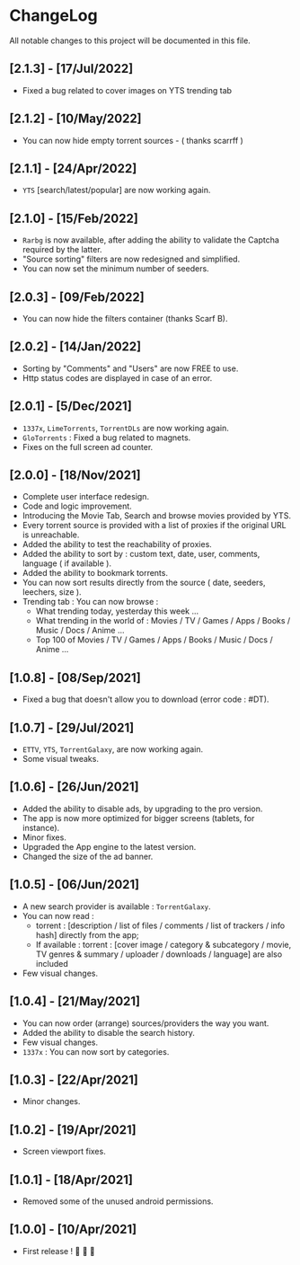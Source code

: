 # ChangeLog

All notable changes to this project will be documented in this file.

## [2.1.3] - [17/Jul/2022]

- Fixed a bug related to cover images on YTS trending tab

## [2.1.2] - [10/May/2022]

- You can now hide empty torrent sources - ( thanks scarrff )

## [2.1.1] - [24/Apr/2022]

- `YTS` [search/latest/popular] are now working again.

## [2.1.0] - [15/Feb/2022]

- `Rarbg` is now available, after adding the ability to validate the Captcha required by the latter.
- "Source sorting" filters are now redesigned and simplified.
- You can now set the minimum number of seeders.

## [2.0.3] - [09/Feb/2022]

- You can now hide the filters container (thanks Scarf B).

## [2.0.2] - [14/Jan/2022]

- Sorting by "Comments" and "Users" are now FREE to use.
- Http status codes are displayed in case of an error.

## [2.0.1] - [5/Dec/2021]

- `1337x`, `LimeTorrents`, `TorrentDLs` are now working again.
- `GloTorrents` : Fixed a bug related to magnets.
- Fixes on the full screen ad counter.

## [2.0.0] - [18/Nov/2021]

- Complete user interface redesign.
- Code and logic improvement.
- Introducing the Movie Tab, Search and browse movies provided by YTS.
- Every torrent source is provided with a list of proxies if the original URL is unreachable.
- Added the ability to test the reachability of proxies.
- Added the ability to sort by : custom text, date, user, comments, language ( if available ).
- Added the ability to bookmark torrents.
- You can now sort results directly from the source ( date, seeders, leechers, size ).
- Trending tab : You can now browse :
  - What trending today, yesterday this week ...
  - What trending in the world of : Movies / TV / Games / Apps / Books / Music / Docs / Anime ...
  - Top 100 of Movies / TV / Games / Apps / Books / Music / Docs / Anime ...

## [1.0.8] - [08/Sep/2021]

- Fixed a bug that doesn't allow you to download (error code : #DT).

## [1.0.7] - [29/Jul/2021]

- `ETTV`, `YTS`, `TorrentGalaxy`, are now working again.
- Some visual tweaks.

## [1.0.6] - [26/Jun/2021]

- Added the ability to disable ads, by upgrading to the pro version.
- The app is now more optimized for bigger screens (tablets, for instance).
- Minor fixes.
- Upgraded the App engine to the latest version.
- Changed the size of the ad banner.

## [1.0.5] - [06/Jun/2021]

- A new search provider is available : `TorrentGalaxy`.
- You can now read :
  - torrent : [description / list of files / comments / list of trackers / info hash] directly from the app;
  - If available : torrent : [cover image / category & subcategory / movie, TV genres & summary / uploader / downloads / language] are also included
- Few visual changes.

## [1.0.4] - [21/May/2021]

- You can now order (arrange) sources/providers the way you want.
- Added the ability to disable the search history.
- Few visual changes.
- `1337x` : You can now sort by categories.

## [1.0.3] - [22/Apr/2021]

- Minor changes.

## [1.0.2] - [19/Apr/2021]

- Screen viewport fixes.

## [1.0.1] - [18/Apr/2021]

- Removed some of the unused android permissions.

## [1.0.0] - [10/Apr/2021]

- First release ! 🎉 🎉 🎉
